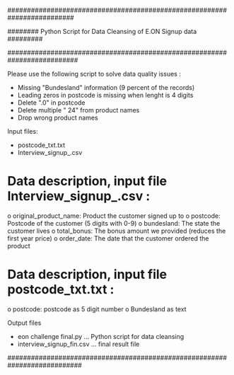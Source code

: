 #########################################################################

########  Python Script for Data Cleansing of E.ON Signup data  #########

##########################################################################

Please use the following script to solve data quality issues :

- Missing "Bundesland" information (9 percent of the records)
- Leading zeros in postcode is missing when lenght is 4 digits
- Delete ".0" in postcode
- Delete multiple " 24" from product names
- Drop wrong product names

Input files:
- postcode_txt.txt
- Interview_signup_.csv

# Data description, input file Interview_signup_.csv :

o	 original_product_name: Product the customer signed up to
o	 postcode: Postcode of the customer (5 digits with 0-9)
o	 bundesland: The state the customer lives
o	 total_bonus: The bonus amount we provided (reduces the first year price)
o	 order_date: The date that the customer ordered the product

# Data description, input file postcode_txt.txt :

o	 postcode: postcode as 5 digit number
o	 Bundesland as text

Output files
- eon challenge final.py     ... Python script for data cleansing
- interview_signup_fin.csv   ... final result file

###########################################################################